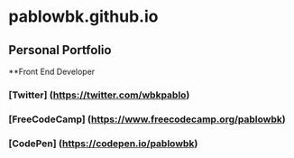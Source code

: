 # pablowbk.github.io

## Personal Portfolio

**Front End Developer

### [Twitter] (https://twitter.com/wbkpablo)
### [FreeCodeCamp] (https://www.freecodecamp.org/pablowbk)
### [CodePen] (https://codepen.io/pablowbk)
